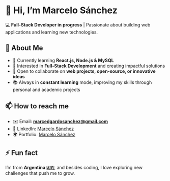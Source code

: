 # 👋 Hi, I’m Marcelo Sánchez

💻 **Full-Stack Developer in progress** | Passionate about building web applications and learning new technologies.  

## 🚀 About Me
- 🌱 Currently learning **React.js, Node.js & MySQL**  
- 👀 Interested in **Full-Stack Development** and creating impactful solutions  
- 💞️ Open to collaborate on **web projects, open-source, or innovative ideas**  
- 📚 Always in **constant learning** mode, improving my skills through personal and academic projects  

## 📫 How to reach me
- ✉️ Email: **marcedgardosanchez@gmail.com**  
- 💼 LinkedIn: [Marcelo Sánchez](https://www.linkedin.com/in/marcelo-s%C3%A1nchez-a76772241/)  
- 🌍 Portfolio: [Marcelo Sánchez](https://www.marcelosanchezdev.com.ar/)

## ⚡ Fun fact
I’m from **Argentina 🇦🇷**, and besides coding, I love exploring new challenges that push me to grow.  
